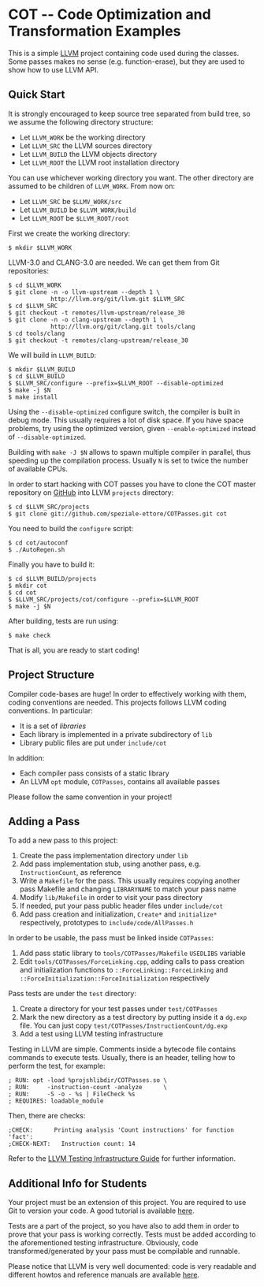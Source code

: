 
COT -- Code Optimization and Transformation Examples
====================================================

This is a simple [LLVM][www/llvm] project containing code used during the
classes. Some passes makes no sense (e.g. function-erase), but they are used to
show how to use LLVM API.

Quick Start
-----------

It is strongly encouraged to keep source tree separated from build tree, so we
assume the following directory structure:

* Let `LLVM_WORK` be the working directory
* Let `LLVM_SRC` the LLVM sources directory
* Let `LLVM_BUILD` the LLVM objects directory
* Let `LLVM_ROOT` the LLVM root installation directory

You can use whichever working directory you want. The other directory are
assumed to be children of `LLVM_WORK`. From now on:

* Let `LLVM_SRC` be `$LLMV_WORK/src`
* Let `LLVM_BUILD` be `$LLVM_WORK/build`
* Let `LLVM_ROOT` be `$LLVM_ROOT/root`

First we create the working directory:

    $ mkdir $LLVM_WORK

LLVM-3.0 and CLANG-3.0 are needed. We can get them from Git repositories:

    $ cd $LLVM_WORK
    $ git clone -n -o llvm-upstream --depth 1 \
                http://llvm.org/git/llvm.git $LLVM_SRC
    $ cd $LLVM_SRC
    $ git checkout -t remotes/llvm-upstream/release_30
    $ git clone -n -o clang-upstream --depth 1 \
                http://llvm.org/git/clang.git tools/clang
    $ cd tools/clang
    $ git checkout -t remotes/clang-upstream/release_30

We will build in `LLVM_BUILD`:

    $ mkdir $LLVM_BUILD
    $ cd $LLVM_BUILD
    $ $LLVM_SRC/configure --prefix=$LLVM_ROOT --disable-optimized
    $ make -j $N
    $ make install

Using the `--disable-optimized` configure switch, the compiler is built in debug
mode. This usually requires a lot of disk space. If you have space problems, try
using the optimized version, given `--enable-optimized` instead of
`--disable-optimized`.

Building with `make -J $N` allows to spawn multiple compiler in parallel, thus
speeding up the compilation process. Usually `N` is set to twice the number of
available CPUs.

In order to start hacking with COT passes you have to clone the COT master
repository on [GitHub][www/cotRepository] into LLVM `projects` directory:

    $ cd $LLVM_SRC/projects
    $ git clone git://github.com/speziale-ettore/COTPasses.git cot

You need to build the `configure` script:

    $ cd cot/autoconf
    $ ./AutoRegen.sh

Finally you have to build it:

    $ cd $LLVM_BUILD/projects
    $ mkdir cot
    $ cd cot
    $ $LLVM_SRC/projects/cot/configure --prefix=$LLVM_ROOT
    $ make -j $N

After building, tests are run using:

    $ make check

That is all, you are ready to start coding!

Project Structure
-----------------

Compiler code-bases are huge! In order to effectively working with them, coding
conventions are needed. This projects follows LLVM coding conventions. In
particular:

* It is a set of _libraries_
* Each library is implemented in a private subdirectory of `lib`
* Library public files are put under `include/cot`

In addition:

* Each compiler pass consists of a static library
* An LLVM `opt` module, `COTPasses`, contains all available passes

Please follow the same convention in your project!

Adding a Pass
-------------

To add a new pass to this project:

1. Create the pass implementation directory under `lib`
2. Add pass implementation stub, using another pass, e.g. `InstructionCount`, as
   reference
3. Write a `Makefile` for the pass. This usually requires copying another pass
   Makefile and changing `LIBRARYNAME` to match your pass name
4. Modify `lib/Makefile` in order to visit your pass directory
5. If needed, put your pass public header files under `include/cot`
6. Add pass creation and initialization, `Create*` and `initialize*`
   respectively, prototypes to `include/code/AllPasses.h`

In order to be usable, the pass must be linked inside `COTPasses`:

1. Add pass static library to `tools/COTPasses/Makefile` `USEDLIBS` variable
2. Edit `tools/COTPasses/ForceLinking.cpp`, adding calls to pass creation and
   initialization functions to `::ForceLinking::ForceLinking` and
   `::ForceInitialization::ForceInitialization` respectively

Pass tests are under the `test` directory:

1. Create a directory for your test passes under `test/COTPasses`
2. Mark the new directory as a test directory by putting inside it a `dg.exp`
   file. You can just copy `test/COTPasses/InstructionCount/dg.exp`
3. Add a test using LLVM testing infrastructure

Testing in LLVM are simple. Comments inside a bytecode file contains commands to
execute tests. Usually, there is an header, telling how to perform the test, for
example:

    ; RUN: opt -load %projshlibdir/COTPasses.so \
    ; RUN:     -instruction-count -analyze      \
    ; RUN:     -S -o - %s | FileCheck %s
    ; REQUIRES: loadable_module

Then, there are checks:

    ;CHECK:      Printing analysis 'Count instructions' for function 'fact':
    ;CHECK-NEXT:   Instruction count: 14

Refer to the [LLVM Testing Infrastructure Guide][www/llvmTest] for further
information.

Additional Info for Students
----------------------------

Your project must be an extension of this project. You are required to use Git
to version your code. A good tutorial is available [here][www/proGit].

Tests are a part of the project, so you have also to add them in order to prove
that your pass is working correctly. Tests must be added according to the
aforementioned testing infrastructure. Obviously, code transformed/generated by
your pass must be compilable and runnable.

Please notice that LLVM is very well documented: code is very readable and
different howtos and reference manuals are available [here][www/llvmDoc].

[www/llvm]:          http://www.llvm.org
[www/llvmDoc]:       http://llvm.org/releases/3.0/docs/index.html
[www/llvmTest]:      http://llvm.org/releases/3.0/docs/TestingGuide.html
[www/proGit]:        http://progit.org/book
[www/cotRepository]: https://github.com/speziale-ettore/COTPasses
